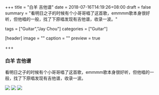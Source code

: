 +++
title = "白羊 吉他谱"
date = 2018-07-16T14:19:26+08:00
draft = false
summary = "看明日之子的时候有个小哥哥唱了这首歌，emmmm歌本身很好听，但他唱的一般，找了下原唱发现有吉他谱，收录一波。"

tags = ["Guitar","Jay Chou"]
categories = ["Guitar"]

[header]
image = ""
caption = ""
preview = true

+++

### 白羊 吉他谱

看明日之子的时候有个小哥哥唱了这首歌，emmmm歌本身很好听，但他唱的一般，找了下原唱发现有吉他谱，收录一波。

![](http://osv1xytac.bkt.clouddn.com/18-7-16/35605868.jpg)
![](http://osv1xytac.bkt.clouddn.com/18-7-16/83035700.jpg)
![](http://osv1xytac.bkt.clouddn.com/18-7-16/63132712.jpg)
